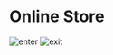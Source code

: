 # Online Store

![enter](https://media.giphy.com/media/l3q2ZcbcpwtTVm4E0/giphy.gif)
![exit](https://media.giphy.com/media/7bSRnrNc1X6yEEeemq/giphy.gif)